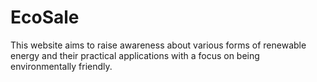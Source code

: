# EcoSale
This website aims to raise awareness about various forms of renewable energy and their practical applications with a focus on being environmentally friendly.

